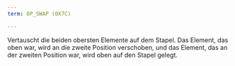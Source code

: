 ```yaml
---
term: OP_SWAP (0X7C)

---
```

Vertauscht die beiden obersten Elemente auf dem Stapel. Das Element, das oben war, wird an die zweite Position verschoben, und das Element, das an der zweiten Position war, wird oben auf den Stapel gelegt.